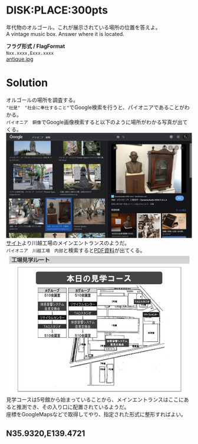 # DISK:PLACE:300pts
年代物のオルゴール。これが展示されている場所の位置を答えよ。  
A vintage music box. Answer where it is located.  
  
**フラグ形式 / FlagFormat**  
`Nxx.xxxx,Exxx.xxxx`  
[antique.jpg](antique.jpg)  

# Solution
オルゴールの場所を調査する。  
`"社是"　"社会に奉仕すること"`でGoogle検索を行うと、パイオニアであることがわかる。  
`パイオニア　銅像`でGoogle画像検索すると以下のように場所がわかる写真が出てくる。  
![pg.png](images/pg.png)  
[サイト](https://dynamicaudio4f.wordpress.com/2018/07/04/tad%E3%80%80%EF%BC%88%E3%83%91%E3%82%A4%E3%82%AA%E3%83%8B%E3%82%A2%EF%BC%89%E5%B7%A5%E5%A0%B4%E8%A6%8B%E5%AD%A6/)より川越工場のメインエントランスのようだ。  
`パイオニア　川越工場　内部`と検索すると[PDF資料](https://www.pref.saitama.lg.jp/documents/57454/jireisyu-daiissyo-pioneer.pdf)が出てくる。  
![ppdf.png](images/ppdf.png)  
見学コースは5号館から始まっていることから、メインエントランスはここにあると推測でき、その入り口に配置されているようだ。  
座標をGoogleMapsなどで取得してやり、指定された形式に整形すればよい。  

## N35.9320,E139.4721